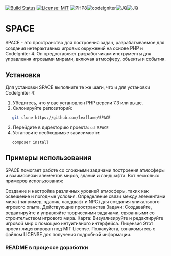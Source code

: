 [![Build Status](https://cdn.prod.website-files.com/5e0f1144930a8bc8aace526c/65dd9eb5aaca434fac4f1c7c_Build-Passing-brightgreen.svg)]()
[![License: MIT](https://cdn.prod.website-files.com/5e0f1144930a8bc8aace526c/65dd9eb5aaca434fac4f1c34_License-MIT-blue.svg)](/LICENSE)
![PHP8](https://img.shields.io/badge/build-php8-marker)![codeigniter](https://img.shields.io/badge/engine-codeigniter-red?style=flat&logoColor=000&labelColor=000
)![JQ](https://img.shields.io/badge/front-jq-blue?style=flat&logoColor=000&labelColor=000)![JQ](https://img.shields.io/badge/front-jqueryui-blue?style=flat&logoColor=000&labelColor=000)


# SPACE

SPACE - это пространство для построения задач, разрабатываемое для создания интерактивных игровых окружений на основе PHP и CodeIgniter 4. Он предоставляет разработчикам инструменты для управления игровыми мирами, включая атмосферу, объекты и события.

## Установка

Для установки SPACE выполните те же шаги, что и для установки CodeIgniter 4:

1. Убедитесь, что у вас установлен PHP версии 7.3 или выше.
2. Склонируйте репозиторий:
```bash
   git clone https://github.com/lexflame/SPACE
```
3. Перейдите в директорию проекта: ```cd SPACE```
4. Установите необходимые зависимости:
```bash
   composer install 
```

## Примеры использования
SPACE помогает работе со сложными задачами построения атмосферы и взаимосвязи элементов миров, зданий и ландшафта. Вот несколько примеров использования:

Создание и настройка различных уровней атмосферы, таких как освещение и погодные условия.
Определение связи между элементами мира (например, здания, ландшафт и NPC) для создания уникального игрового опыта.
Действующие пространства
Задачи: Создавайте, редактируйте и управляйте творческими задачами, связанными со строительством игрового мира.
Карта: Визуализируйте и редактируйте игровой мир с помощью интуитивного интерфейса.
Лицензия
Этот проект лицензирован под MIT License. Пожалуйста, ознакомьтесь с файлом LICENSE для получения подробной информации.


### README в процессе доработки
